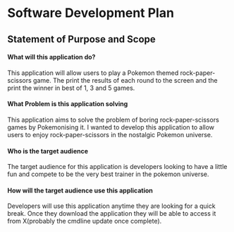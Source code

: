 # Software Development Plan

## Statement of Purpose and Scope

#### What will this application do? 
This application will allow users to play a Pokemon themed rock-paper-scissors game. The print the results of each round to the screen and the print the winner in best of 1, 3 and 5 games. 

#### What Problem is this application solving
This application aims to solve the problem of boring rock-paper-scissors games by Pokemonising it. I wanted to develop this application to allow users to enjoy rock-paper-scissors in the nostalgic Pokemon universe.

#### Who is the target audience
The target audience for this application is developers looking to have a little fun and compete to be the very best trainer in the pokemon universe. 

#### How will the target audience use this application
Developers will use this application anytime they are looking for a quick break. Once they download the application they will be able to access it from X(probably the cmdline update once complete). 
